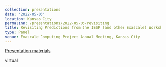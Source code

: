 ```yaml
---
collection: presentations
date: '2022-05-03'
location: Kansas City
permalink: /presentations/2022-05-03-revisiting
title: Revisiting Predictions from the IESP (and other Exascale) Workshops
type: Panel
venue: Exascale Computing Project Annual Meeting, Kansas City
---
```


[Presentation materials](https://whova.com/portal/webapp/ecpan_202205/Agenda/2296976)

virtual
